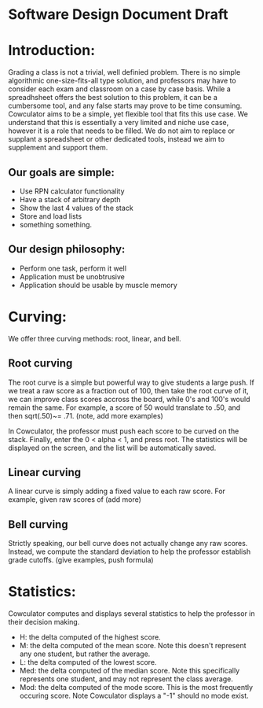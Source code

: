 # Software Design Document Draft

# Introduction:

Grading a class is not a trivial, well definied problem. There is no simple algorithmic one-size-fits-all type solution, and professors may have to consider each exam and classroom on a case by case basis. While a spreadhsheet offers the best solution to this problem, it can be a cumbersome tool, and any false starts may prove to be time consuming.
Cowculator aims to be a simple, yet flexible tool that fits this use case. We understand that this is essentially a very limited and niche use case, however it is a role that needs to be filled. We do not aim to replace or supplant a spreadsheet or other dedicated tools, instead we aim to supplement and support them.

## Our goals are simple: 
* Use RPN calculator functionality
* Have a stack of arbitrary depth
* Show the last 4 values of the stack
* Store and load lists
* something something.

## Our design philosophy:
* Perform one task, perform it well
* Application must be unobtrusive
* Application should be usable by muscle memory

# Curving:

We offer three curving methods: root, linear, and bell.

## Root curving
The root curve is a simple but powerful way to give students a large push. If we treat a raw score as a fraction out of 100, then take the root curve of it, we can improve class scores accross the board, while 0's and 100's would remain the same. 
For example, a score of 50 would translate to .50, and then sqrt(.50)~= .71. (note, add more examples)

In Cowculator, the professor must push each score to be curved on the stack. Finally, enter the 0 < alpha < 1, and press root. The statistics will be displayed on the screen, and the list will be automatically saved. 

## Linear curving
A linear curve is simply adding a fixed value to each raw score.
For example, given raw scores of (add more)

## Bell curving
Strictly speaking, our bell curve does not actually change any raw scores. Instead, we compute the standard deviation to help the professor establish grade cutoffs. (give examples, push formula)

# Statistics: 
Cowculator computes and displays several statistics to help the professor in their decision making.
* H: the delta computed of the highest score.
* M: the delta computed of the mean score. Note this doesn't represent any one student, but rather the average.
* L: the delta computed of the lowest score.
* Med: the delta computed of the median score. Note this specifically represents one student, and may not represent the class average.
* Mod: the delta computed of the mode score. This is the most frequently occuring score. Note Cowculator displays a "-1" should no mode exist.


